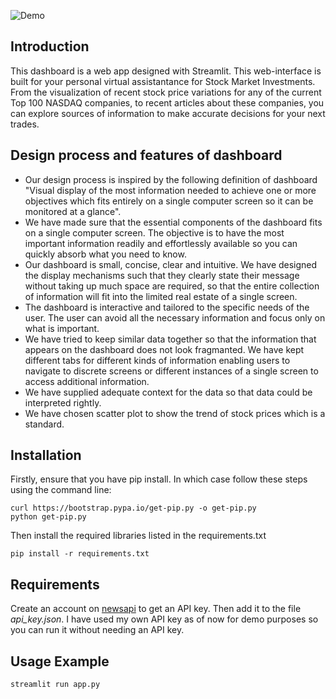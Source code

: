![Demo](demo_video.gif)

## Introduction

This dashboard is a web app designed with Streamlit. This web-interface is built for your personal virtual assistantance for Stock Market Investments. From the visualization of recent stock price variations for any of the current Top 100 NASDAQ companies, to recent articles about these companies, you can explore sources of information to make accurate decisions for your next trades.

## Design process and features of dashboard
* Our design process is inspired by the following definition of dashboard "Visual display of the most information needed to achieve one or more objectives
which fits entirely on a single computer screen so it can be monitored at a glance".
* We have made sure that the essential components of the dashboard fits on a single computer screen. The objective is to have the most important information readily and effortlessly available so you can quickly absorb what you need to know.
* Our dashboard is small, concise, clear and intuitive. We have designed the display mechanisms such that they clearly state their message without taking up much space are required, so that the entire collection of information will fit into the limited real estate of a single screen.
* The dashboard is interactive and tailored to the specific needs of the user. The user can avoid all the necessary information and focus only on what is important.
* We have tried to keep similar data together so that the information that appears on the dashboard does not look fragmanted. We have kept different tabs for different kinds of information enabling users to navigate to discrete screens or different instances of a single screen to access additional information. 
* We have supplied adequate context for the data so that data could be interpreted rightly.
* We have chosen scatter plot to show the trend of stock prices which is a standard.

## Installation

Firstly, ensure that you have pip install. In which case follow these steps using the command line:

```
curl https://bootstrap.pypa.io/get-pip.py -o get-pip.py
python get-pip.py
```

Then install the required libraries listed in the requirements.txt
```
pip install -r requirements.txt
```

## Requirements

Create an account on [newsapi](https://newsapi.org/) to get an API key. Then add it to the file *api_key.json*. I have used my own API key as of now for demo purposes so you can run it without needing an API key.

## Usage Example
```
streamlit run app.py
```
